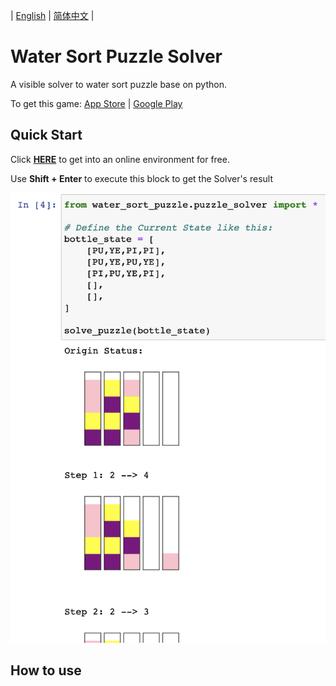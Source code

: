 | [English](./README.md) |  [简体中文](./README-cn.md) |

# Water Sort Puzzle Solver

A visible solver to water sort puzzle base on python.

To get this game: [App Store](https://apps.apple.com/app/id1514542157) | [Google Play](https://play.google.com/store/apps/details?id=com.gma.water.sort.puzzle)

## Quick Start

Click **[HERE]()** to get into an online environment for free.

Use **Shift + Enter** to execute this block to get the Solver's result

![image-20201203041335028](README.assets/image-20201203041335028.png)


## How to use